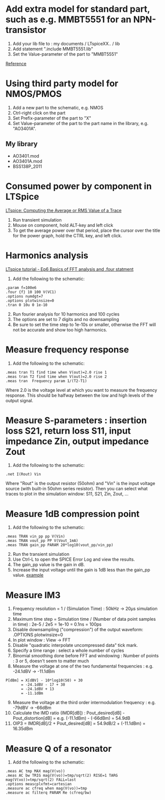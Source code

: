 # Add extra model for standard part, such as e.g. MMBT5551 for an NPN-transistor
1. Add your lib file to : my documents / LTspiceXX.. / lib
2. Add statement ".include MMBT5551.lib"
3. Set the Value-parameter of the part to "MMBT5551"

[Reference](https://spiceman.net/ltspice-command-lib-inc/)

# Using third party model for NMOS/PMOS
[](https://www.analog.com/en/technical-articles/ltspice-using-an-intrinsic-symbol-for-a-third-party-model.html)
1. Add a new part to the schematic, e.g. NMOS
2. Ctrl-right click on the part
3. Set Prefix-parameter of the part to "X"
4. Set Value-parameter of the part to the part name in the library, e.g. "AO3401A".

## My library
* AO3401.mod
* AO3401A.mod
* BSS138P_2011


# Consumed power by component in LTSpice
[LTspice: Computing the Average or RMS Value of a Trace](https://www.analog.com/en/resources/technical-articles/ltspice-computing-the-average-or-rms-value-of-a-trace.html)
1. Run transient simulation
2. Mouse on component, hold ALT-key and left click
3. To get the average power over that period, place the cursor over the title for the power graph, hold the CTRL key, and left click.

# Harmonics analysis
[LTspice tutorial - Ep6 Basics of FFT analysis and .four statment](https://www.youtube.com/watch?v=rVAvW1Jh2AE)
1. Add the following to the schematic:
```spice
.param f=100e6
.four {f} 10 100 V(VC1)
.options numdgt=7
.options plotwinsize=0
.tran 0 10u 0 1e-10
```
2. Run fourier analysis for 10 harmonics and 100 cycles
3. The options are set to 7 digits and no downsampling
4. Be sure to set the time step to 1e-10s or smaller, otherwise the FFT will not be accurate and show too high harmonics.

# Measure frequency response
1. Add the following to the schematic:
```spice
.meas tran T1 find time when V(out)=2.0 rise 1
.meas tran T2 find time when V(out)=2.0 rise 2
.meas tran  Frequency param 1/(T2-T1)
```
Where 2.0 is the voltage level at which you want to measure the frequency response.  This should be halfway between the low and high levels of the output signal.  

# Measure S-parameters : insertion loss S21, return loss S11, input impedance Zin, output impedance Zout
1. Add the following to the schematic:
```spice
.net I(Rout) Vin
```
Where "Rout" is the output resistor (50ohm) and "Vin" is the input voltage source (with built-in 50ohm series resistor).
Then you can select what traces to plot in the simulation window: S11, S21, Zin, Zout, ...

# Measure 1dB compression point
1. Add the following to the schematic:
```spice
.meas TRAN vin_pp pp V(Vin)
.meas TRAN vout_pp PP V(Vout_1mA)
.meas TRAN gain_pp PARAM 20*log10(vout_pp/vin_pp)
```
2. Run the transient simulation
3. Use Ctrl-L to open the SPICE Error Log and view the results.
4. The gain_pp value is the gain in dB.
5. Increase the input voltage until the gain is 1dB less than the gain_pp value.
[example](https://www.youtube.com/watch?v=u636Jx4yj84&t=617s)

# Measure IM3
1. Frequency resolution = 1 / (Simulation Time) : 50kHz -> 20µs simulation time
2. Maximum time step = Simulation time / (Number of data point samples in time) : 2e-5 / 2e5 = 1e-10 = 0.1ns = 100ps
3. Disable downsampling ("compression") of the output waveform: .OPTIONS plotwinsize=0
4. In plot window : View -> FFT
5. Disable "quadratic interpolate uncompressed data" tick mark.
6. Specify a time range : select a whole number of cycles
7. Binomial smoothing done before FFT and windowing : Number of points : 3 or 5, doesn't seem to matter much
8. Measure the voltage at one of the two fundamental frequencies : e.g. -24.1dBV -> -11.1dBm
```code
P[dBm] = X[dBV] - 10*log10(50) + 30
       = -24.1dBV - 17 + 30
       = -24.1dBV + 13
       = -11.1dBm
```
9. Measure the voltage at the third order intermodulation frequency : e.g. -79dBV -> -66dBm
10. Calculate the IMD ratio (IMDR[dB]) : Pout_desired[dB] - Pout_distortion[dB] = e.g. (-11.1dBm) - (-66dBm) = 54.9dB
11. OIP3 = IMDR[dB]/2 + Pout_desired[dB] = 54.9dB/2 + (-11.1dBm) = 16.35dBm

# Measure Q of a resonator
1. Add the following to the schematic:
```spice
.meas AC tmp MAX mag(V(vo))
.meas AC bw TRIG mag(V(vo))=tmp/sqrt(2) RISE=1 TARG mag(V(vo))=tmp/sqrt(2) FALL=last
.options meascplxfmt=cartesian
.measure ac cfreq when mag(V(vo))=tmp
.measure ac filterq PARAM Re (cfreq/bw)
```